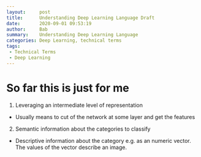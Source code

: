 ```yaml
---
layout:     post
title:      Understanding Deep Learning Language Draft
date:       2020-09-01 09:53:19
author:     Bab
summary:    Understanding Deep Learning Language
categories: Deep Learning, technical terms
tags:
 - Technical Terms
 - Deep Learning
---
```


# So far this is just for me

1. Leveraging an intermediate level of representation
  - Usually means to cut of the network at some layer and get the features
2. Semantic information about the categories to classify
  - Descriptive information about the category e.g. as an numeric vector. The values of the vector describe an image.
